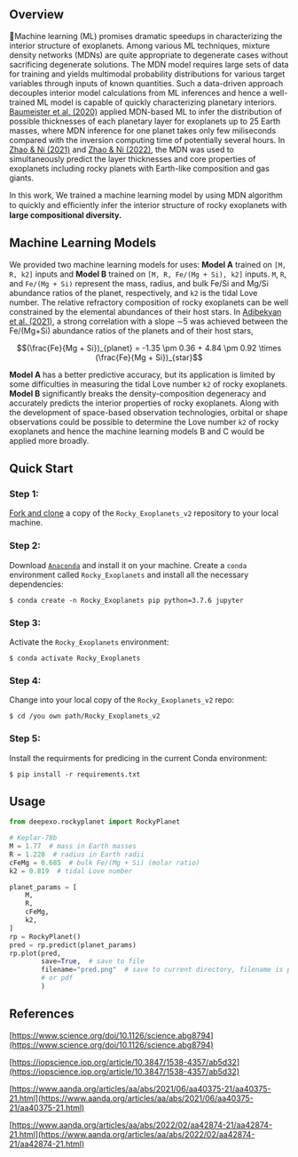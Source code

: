 ## Overview
🤖Machine learning (ML) promises dramatic speedups in characterizing the interior structure of exoplanets. Among various ML techniques, mixture density networks (MDNs) are quite appropriate to degenerate cases without sacrificing degenerate solutions. The MDN model requires large sets of data for training and yields multimodal probability distributions for various target variables through inputs of known quantities. Such a data-driven approach decouples interior model
calculations from ML inferences and hence a well-trained ML model is capable of quickly characterizing planetary interiors. [Baumeister et al. (2020)](https://iopscience.iop.org/article/10.3847/1538-4357/ab5d32) applied MDN-based ML to infer the distribution of possible thicknesses of each planetary layer for exoplanets up to 25 Earth masses, where MDN inference for one planet takes only few miliseconds compared with the inversion computing time of potentially several hours. In [Zhao & Ni (2021)](https://www.aanda.org/articles/aa/abs/2021/06/aa40375-21/aa40375-21.html) and [Zhao & Ni (2022)](https://www.aanda.org/articles/aa/abs/2022/02/aa42874-21/aa42874-21.html), the MDN was used to simultaneously predict the layer thicknesses and core properties of exoplanets including rocky planets with Earth-like composition and gas giants.

In this work, We trained a machine learning model by using MDN algorithm to quickly and eﬃciently infer the interior structure of rocky exoplanets with **large compositional diversity.**

## Machine Learning Models
We provided two machine learning models for uses: **Model A** trained on `[M, R, k2]` inputs and **Model B** trained on `[M, R, Fe/(Mg + Si), k2]` inputs. `M`, `R`, and `Fe/(Mg + Si)` represent the mass, radius, and bulk Fe/Si and Mg/Si abundance ratios of the planet, respectively, and `k2` is the tidal Love number. The relative refractory composition of rocky exoplanets can be well constrained by the elemental abundances of their host stars. In [Adibekyan et al. (2021)](https://www.science.org/doi/10.1126/science.abg8794), a strong correlation with a slope ∼5 was achieved between the Fe/(Mg+Si) abundance ratios of the planets and of their host stars, 

 $$(\frac{Fe}{Mg + Si})_{planet} = -1.35 \pm 0.36 + 4.84 \pm 0.92 \times (\frac{Fe}{Mg + Si})_{star}$$


**Model A** has a better predictive accuracy, but its application is limited by some difficulties in measuring the tidal Love number `k2` of rocky exoplanets. **Model B** significantly breaks the density-composition degeneracy and accurately predicts the interior properties of rocky exoplanets. Along with the development of space-based observation technologies, orbital or shape observations could be possible to determine the Love number `k2` of rocky exoplanets and hence the machine learning models B and C would be applied more broadly.

## Quick Start
### Step 1:
[Fork and clone](https://help.github.com/articles/fork-a-repo) a copy of the `Rocky_Exoplanets_v2` repository to your local machine.

### Step 2:
Download [`Anaconda`](https://www.anaconda.com/products/individual#Downloads) and install it on your machine.
Create a `conda` environment called `Rocky_Exoplanets` and install all the necessary dependencies:

    $ conda create -n Rocky_Exoplanets pip python=3.7.6 jupyter
    
### Step 3:
Activate the `Rocky_Exoplanets` environment:

    $ conda activate Rocky_Exoplanets

### Step 4:
Change into your local copy of the `Rocky_Exoplanets_v2` repo:

    $ cd /you own path/Rocky_Exoplanets_v2

### Step 5:
Install the requirments for predicing in the current Conda environment:

    $ pip install -r requirements.txt

## Usage

```python
from deepexo.rockyplanet import RockyPlanet

# Keplar-78b
M = 1.77  # mass in Earth masses
R = 1.228  # radius in Earth radii
cFeMg = 0.685  # bulk Fe/(Mg + Si) (molar ratio)
k2 = 0.819  # tidal Love number

planet_params = [
    M,
    R,
    cFeMg,
    k2,
]
rp = RockyPlanet()
pred = rp.predict(planet_params)
rp.plot(pred,
        save=True,  # save to file
        filename="pred.png"  # save to current directory, filename is pred.png, you can change the extension to eps
        # or pdf
        )

```
## References
[https://www.science.org/doi/10.1126/science.abg8794](https://www.science.org/doi/10.1126/science.abg8794)

[https://iopscience.iop.org/article/10.3847/1538-4357/ab5d32](https://iopscience.iop.org/article/10.3847/1538-4357/ab5d32)

[https://www.aanda.org/articles/aa/abs/2021/06/aa40375-21/aa40375-21.html](https://www.aanda.org/articles/aa/abs/2021/06/aa40375-21/aa40375-21.html)

[https://www.aanda.org/articles/aa/abs/2022/02/aa42874-21/aa42874-21.html](https://www.aanda.org/articles/aa/abs/2022/02/aa42874-21/aa42874-21.html)

